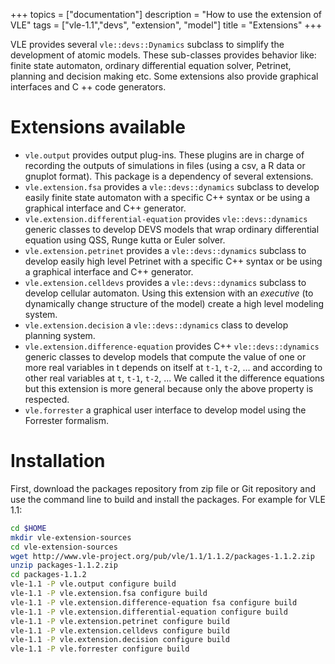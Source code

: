 +++
topics = ["documentation"]
description = "How to use the extension of VLE"
tags = ["vle-1.1","devs", "extension", "model"]
title = "Extensions"
+++

VLE provides several `vle::devs::Dynamics` subclass to simplify the
development of atomic models. These sub-classes provides behavior
like: finite state automaton, ordinary differential equation solver,
Petrinet, planning and decision making etc. Some extensions also
provide graphical interfaces and C ++ code generators.

# Extensions available

- `vle.output` provides output plug-ins.  These plugins are in charge
  of recording the outputs of simulations in files (using a csv, a R
  data or gnuplot format). This package is a dependency of several
  extensions.
- `vle.extension.fsa` provides a `vle::devs::dynamics` subclass to
  develop easily finite state automaton with a specific C++ syntax or
  be using a graphical interface and C++ generator.
- `vle.extension.differential-equation` provides `vle::devs::dynamics`
  generic classes to develop DEVS models that wrap ordinary
  differential equation using QSS, Runge kutta or Euler solver.
- `vle.extension.petrinet` provides a `vle::devs::dynamics` subclass
  to develop easily high level Petrinet with a specific C++ syntax or
  be using a graphical interface and C++ generator.
- `vle.extension.celldevs` provides a `vle::devs::dynamics` subclass
  to develop cellular automaton. Using this extension with an
  *executive* (to dynamically change structure of the model) create a
  high level modeling system.
- `vle.extension.decision` a `vle::devs::dynamics` class to develop
  planning system.
- `vle.extension.difference-equation` provides C++
  `vle::devs::dynamics` generic classes to develop models that compute
  the value of one or more real variables in t depends on itself at
  `t-1`, `t-2`, ... and according to other real variables at `t`,
  `t-1`, `t-2`, ... We called it the difference equations but this
  extension is more general because only the above property is
  respected.
- `vle.forrester` a graphical user interface to develop model using
  the Forrester formalism.

# Installation

First, download the packages repository from zip file or Git
repository and use the command line to build and install the
packages. For example for VLE 1.1:

```bash
cd $HOME
mkdir vle-extension-sources
cd vle-extension-sources
wget http://www.vle-project.org/pub/vle/1.1/1.1.2/packages-1.1.2.zip
unzip packages-1.1.2.zip
cd packages-1.1.2
vle-1.1 -P vle.output configure build
vle-1.1 -P vle.extension.fsa configure build
vle-1.1 -P vle.extension.difference-equation fsa configure build
vle-1.1 -P vle.extension.differential-equation configure build
vle-1.1 -P vle.extension.petrinet configure build
vle-1.1 -P vle.extension.celldevs configure build
vle-1.1 -P vle.extension.decision configure build
vle-1.1 -P vle.forrester configure build
```
